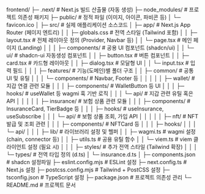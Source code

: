 frontend/
├─ .next/                         # Next.js 빌드 산출물 (자동 생성)
├─ node_modules/                  # 프로젝트 의존성 패키지
├─ public/                        # 정적 파일 (이미지, 아이콘, 파비콘 등)
│   └─ favicon.ico
│
├─ src/                           # 실제 애플리케이션 소스코드
│   ├─ app/                       # Next.js App Router (페이지 엔트리)
│   │   ├─ globals.css            # 전역 스타일 (Tailwind 포함)
│   │   ├─ layout.tsx             # 전체 레이아웃 정의 (Provider, Navbar 등)
│   │   └─ page.tsx               # 메인 페이지 (Landing)
│   │
│   ├─ components/                # 공용 UI 컴포넌트 (shadcn/ui)
│   │   └─ ui/                    # shadcn-ui 자동생성 컴포넌트
│   │       ├─ button.tsx         # 버튼 컴포넌트
│   │       ├─ card.tsx           # 카드형 레이아웃
│   │       ├─ dialog.tsx         # 모달형 UI
│   │       └─ input.tsx          # 입력 필드
│   │
│   ├─ features/                  # 기능(도메인)별 폴더 구조
│   │   ├─ common/                # 공통 UI 및 유틸
│   │   │   └─ components/        # Navbar, Footer 등
│   │   │
│   │   ├─ wallet/                # 지갑 연결 관련 모듈
│   │   │   ├─ components/        # WalletButton 등 UI
│   │   │   ├─ hooks/             # useWallet 등 wagmi 훅 기반 로직
│   │   │   └─ api/               # 지갑 관련 유틸 혹은 API
│   │   │
│   │   ├─ insurance/             # 보험 상품 관련 모듈
│   │   │   ├─ components/        # InsuranceCard, TierBadge 등
│   │   │   ├─ hooks/             # useInsurance, useSubscribe
│   │   │   └─ api/               # 보험 상품 조회, 가입 API
│   │   │
│   │   ├─ nft/                   # NFT 발급 및 조회 관련
│   │   │   ├─ components/        # NFTCard 등
│   │   │   ├─ hooks/
│   │   │   └─ api/
│   │
│   ├─ lib/                       # 라이브러리 설정 및 헬퍼
│   │   ├─ wagmi.ts               # wagmi 설정 (chain, connector 등)
│   │   ├─ utils.ts               # 공용 유틸 함수
│   │   └─ viem.ts                # viem 클라이언트 설정 (필요 시)
│   │
│   ├─ styles/                    # 추가 전역 스타일 (Tailwind 확장)
│   │
│   └─ types/                     # 전역 타입 정의 (d.ts)
│       └─ insurance.d.ts
│
├─ components.json                # shadcn 설정파일
├─ eslint.config.mjs              # ESLint 설정
├─ next.config.ts                 # Next.js 설정
├─ postcss.config.mjs             # Tailwind + PostCSS 설정
├─ tsconfig.json                  # TypeScript 설정
├─ package.json                   # 프로젝트 의존성 관리
└─ README.md                      # 프로젝트 문서
